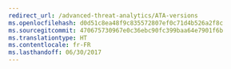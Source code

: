 ```yaml
---
redirect_url: /advanced-threat-analytics/ATA-versions
ms.openlocfilehash: d0d51c8ea48f9c835572807ef0c71d4b526a2f8c
ms.sourcegitcommit: 470675730967e0c36ebc90fc399baa64e7901f6b
ms.translationtype: HT
ms.contentlocale: fr-FR
ms.lasthandoff: 06/30/2017
---
```

